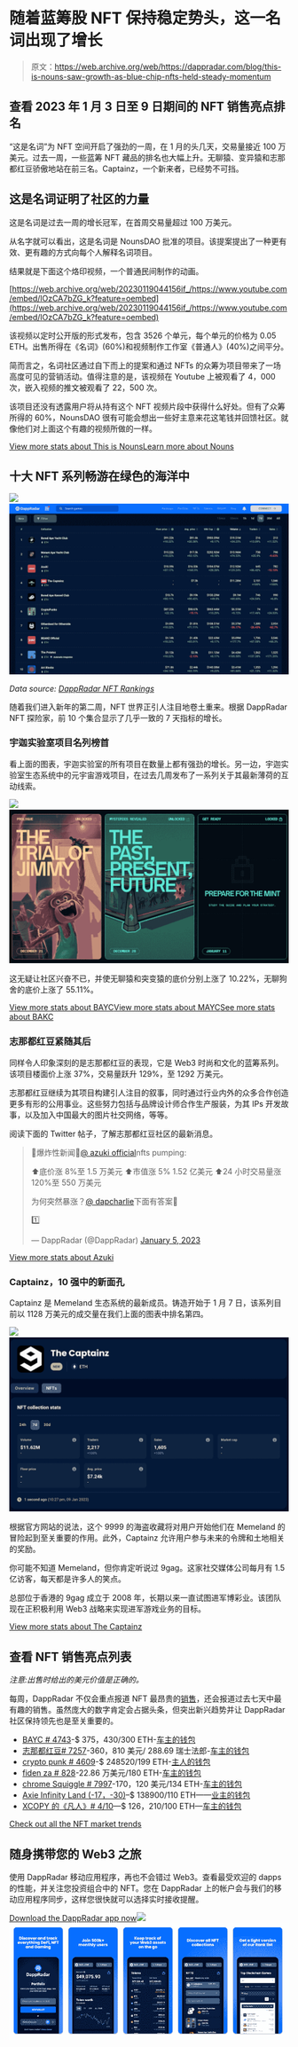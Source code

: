 # 随着蓝筹股 NFT 保持稳定势头，这一名词出现了增长

> 原文：<https://web.archive.org/web/https://dappradar.com/blog/this-is-nouns-saw-growth-as-blue-chip-nfts-held-steady-momentum>

## 查看 2023 年 1 月 3 日至 9 日期间的 NFT 销售亮点排名

“这是名词”为 NFT 空间开启了强劲的一周，在 1 月的头几天，交易量接近 100 万美元。过去一周，一些蓝筹 NFT 藏品的排名也大幅上升。无聊猿、变异猿和志那都红豆骄傲地站在前三名。Captainz，一个新来者，已经势不可挡。

## 这是名词证明了社区的力量

这是名词是过去一周的增长冠军，在首周交易量超过 100 万美元。

从名字就可以看出，这是名词是 NounsDAO 批准的项目。该提案提出了一种更有效、更有趣的方式向每个人解释名词项目。

结果就是下面这个烙印视频，一个普通民间制作的动画。

[https://web.archive.org/web/20230119044156if_/https://www.youtube.com/embed/lOzCA7bZG_k?feature=oembed](https://web.archive.org/web/20230119044156if_/https://www.youtube.com/embed/lOzCA7bZG_k?feature=oembed)

该视频以定时公开版的形式发布，包含 3526 个单元，每个单元的价格为 0.05 ETH。出售所得在《名词》(60%)和视频制作工作室《普通人》(40%)之间平分。

简而言之，名词社区通过自下而上的提案和通过 NFTs 的众筹为项目带来了一场高度可见的营销活动。值得注意的是，该视频在 Youtube 上被观看了 4，000 次，嵌入视频的推文被观看了 22，500 次。

该项目还没有透露用户将从持有这个 NFT 视频片段中获得什么好处。但有了众筹所得的 60%，NounsDAO 很有可能会想出一些好主意来花这笔钱并回馈社区。就像他们对上面这个有趣的视频所做的一样。

[View more stats about This is Nouns](https://web.archive.org/web/20230119044156/https://dappradar.com/ethereum/collectibles/this-is-nouns)[Learn more about Nouns](https://web.archive.org/web/20230119044156/https://dappradar.com/ethereum/collectibles/nouns)

## 十大 NFT 系列畅游在绿色的海洋中

![](img/fdec7fc5aa18c8f11c03f2daaee13466.png)![](img/70f0edbd55731ab235eba08122fac4a7.png)

*Data source:* [*DappRadar NFT Rankings*](https://web.archive.org/web/20230119044156/https://dappradar.com/nft/collections)

随着我们进入新年的第二周，NFT 世界正引人注目地卷土重来。根据 DappRadar NFT 探险家，前 10 个集合显示了几乎一致的 7 天指标的增长。

### 宇迦实验室项目名列榜首

看上面的图表，宇迦实验室的所有项目在数量上都有强劲的增长。另一边，宇迦实验室生态系统中的元宇宙游戏项目，在过去几周发布了一系列关于其最新薄荷的互动线索。

![](img/9c331f53b1f7c37ca90138e7ad5229ad.png)![](img/1bfc79d80b6c4583c4840471f76effbe.png)

这无疑让社区兴奋不已，并使无聊猿和突变猿的底价分别上涨了 10.22%，无聊狗舍的底价上涨了 55.11%。

[View more stats about BAYC](https://web.archive.org/web/20230119044156/https://dappradar.com/ethereum/collectibles/bored-ape-yacht-club)[View more stats about MAYC](https://web.archive.org/web/20230119044156/https://dappradar.com/ethereum/collectibles/mutant-ape-yacht-club)[See more stats about BAKC](https://web.archive.org/web/20230119044156/https://dappradar.com/ethereum/collectibles/bored-ape-kennel-club)

### 志那都红豆紧随其后

同样令人印象深刻的是志那都红豆的表现，它是 Web3 时尚和文化的蓝筹系列。该项目楼面价上涨 37%，交易量跃升 129%，至 1292 万美元。

志那都红豆继续为其项目构建引人注目的叙事，同时通过行业内外的众多合作创造更多有形的公用事业。这些努力包括与品牌设计师合作生产服装，为其 IPs 开发故事，以及加入中国最大的图片社交网络，等等。

阅读下面的 Twitter 帖子，了解志那都红豆社区的最新消息。

> 🚨爆炸性新闻🚨[@ azuki official](https://web.archive.org/web/20230119044156/https://twitter.com/AzukiOfficial?ref_src=twsrc%5Etfw)nfts pumping:
> 
> ⬆️底价涨 8%至 1.5 万美元
> ⬆️市值涨 5% 1.52 亿美元
> ⬆️24 小时交易量涨 120%至 550 万美元
> 
> 为何突然暴涨？[@ dapcharlie](https://web.archive.org/web/20230119044156/https://twitter.com/DappCharlie?ref_src=twsrc%5Etfw)下面有答案🧵
> 
> 1️⃣
> 
> — DappRadar (@DappRadar) [January 5, 2023](https://web.archive.org/web/20230119044156/https://twitter.com/DappRadar/status/1611082624491044864?ref_src=twsrc%5Etfw)

[View more stats about Azuki](https://web.archive.org/web/20230119044156/https://dappradar.com/ethereum/collectibles/azuki)

### Captainz，10 强中的新面孔

Captainz 是 Memeland 生态系统的最新成员。铸造开始于 1 月 7 日，该系列目前以 1128 万美元的成交量在我们上面的图表中排名第四。

![](img/ea502223fdb86ff5c1d891aee7112631.png)![](img/d795b61ff7ca6e650cedfbcebac102b9.png)

根据官方网站的说法，这个 9999 的海盗收藏将对用户开始他们在 Memeland 的冒险起到至关重要的作用。此外，Captainz 允许用户参与未来的令牌和土地相关的奖励。

你可能不知道 Memeland，但你肯定听说过 9gag。这家社交媒体公司每月有 1.5 亿访客，每天都是许多人的笑点。

总部位于香港的 9gag 成立于 2008 年，长期以来一直试图进军博彩业。该团队现在正积极利用 Web3 战略来实现进军游戏业务的目标。

[View more stats about The Captainz](https://web.archive.org/web/20230119044156/https://dappradar.com/ethereum/collectibles/the-captainz)

## 查看 NFT 销售亮点列表

*注意:出售时给出的美元价值是正确的。*

每周，DappRadar 不仅会重点报道 NFT 最昂贵的[销售](https://web.archive.org/web/20230119044156/https://dappradar.com/nft/sales)，还会报道过去七天中最有趣的销售。虽然庞大的数字肯定会占据头条，但突出新兴趋势并让 DappRadar 社区保持领先也是至关重要的。

*   [BAYC # 4743](https://web.archive.org/web/20230119044156/https://dappradar.com/hub/assets/eth/0xbc4ca0eda7647a8ab7c2061c2e118a18a936f13d/4743)-$ 375，430/300 ETH-[车主的钱包](https://web.archive.org/web/20230119044156/https://dappradar.com/hub/wallet/eth/0xb7ef760f30d139097ba547bd6f0dfaecbf148452)
*   [志那都红豆# 7257](https://web.archive.org/web/20230119044156/https://dappradar.com/hub/assets/eth/0xed5af388653567af2f388e6224dc7c4b3241c544/7257)-360，810 美元/ 288.69 瑞士法郎-[车主的钱包](https://web.archive.org/web/20230119044156/https://dappradar.com/hub/wallet/eth/0x572d6f0628ef555061932f85687c9f8f85505ed1)
*   [crypto punk # 4609](https://web.archive.org/web/20230119044156/https://dappradar.com/hub/assets/eth/0xb47e3cd837ddf8e4c57f05d70ab865de6e193bbb/4609)-$ 248520/199 ETH-[主人的钱包](https://web.archive.org/web/20230119044156/https://dappradar.com/hub/wallet/eth/0xf30fbf7a57812a698832f4f900690fe7e92e151e)
*   [fiden za # 828](https://web.archive.org/web/20230119044156/https://dappradar.com/hub/assets/eth/0xa7d8d9ef8d8ce8992df33d8b8cf4aebabd5bd270/78000828)-22.86 万美元/180 ETH-[车主的钱包](https://web.archive.org/web/20230119044156/https://dappradar.com/hub/wallet/eth/0x08a4aabec361e622598ec8ffe30181ac0e004a1a)
*   [chrome Squiggle # 7997](https://web.archive.org/web/20230119044156/https://dappradar.com/hub/assets/eth/0x059edd72cd353df5106d2b9cc5ab83a52287ac3a/7997)-170，120 美元/134 ETH-[车主的钱包](https://web.archive.org/web/20230119044156/https://dappradar.com/hub/wallet/eth/0xe41b5a80bb047b9a7ec5ae9dadcf13c87f627281)
*   [Axie Infinity Land (-17，-30)](https://web.archive.org/web/20230119044156/https://dappradar.com/multichain/games/axie-infinity)–$ 138900/110 ETH——[业主的钱包](https://web.archive.org/web/20230119044156/https://explorer.roninchain.com/address/0xb0b07a0e021788b70d04035648f13964d3e9f970/txs)
*   [XCOPY 的《凡人》# 4/10](https://web.archive.org/web/20230119044156/https://dappradar.com/hub/assets/eth/0xd652d2633cdbfd5f27f50cddb098e708fa8433f3/4300010004)—$ 126，210/100 ETH—[车主的钱包](https://web.archive.org/web/20230119044156/https://dappradar.com/hub/wallet/eth/0xc68092e6a9fcf32b1e1e3bba0e9132b6005599a1)

[Check out all the NFT market trends](https://web.archive.org/web/20230119044156/https://dappradar.com/nft/sales)

## 随身携带您的 Web3 之旅

使用 DappRadar 移动应用程序，再也不会错过 Web3。查看最受欢迎的 dapps 的性能，并关注您投资组合中的 NFT。您在 DappRadar 上的帐户会与我们的移动应用程序同步，这样您很快就可以选择实时接收提醒。

[Download the DappRadar app now](https://web.archive.org/web/20230119044156/https://dappradar.app.link/blog)[](https://web.archive.org/web/20230119044156/https://play.google.com/store/apps/details?id=com.portfolio.dappradar)[![](img/a3634373d68930c5d4e8a7fce618f91f.png)<picture>![](img/42a178d3de04d3ddab787554cc8ebb45.png)</picture>](https://web.archive.org/web/20230119044156/https://play.google.com/store/apps/details?id=com.portfolio.dappradar)